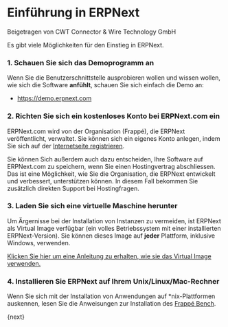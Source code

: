 # Einführung in ERPNext
<span class="text-muted contributed-by">Beigetragen von CWT Connector & Wire Technology GmbH</span>

Es gibt viele Möglichkeiten für den Einstieg in ERPNext.

### 1\. Schauen Sie sich das Demoprogramm an

Wenn Sie die Benutzerschnittstelle ausprobieren wollen und wissen wollen, wie sich die Software **anfühlt**, schauen Sie sich einfach die Demo an:

* https://demo.erpnext.com

### 2\. Richten Sie sich ein kostenloses Konto bei ERPNext.com ein

ERPNext.com wird von der Organisation (Frappé), die ERPNext veröffentlicht, verwaltet. Sie können sich ein eigenes Konto anlegen, indem Sie sich auf der [Internetseite registrieren](https://innexa.co).

Sie können Sich außerdem auch dazu entscheiden, Ihre Software auf ERPNext.com zu speichern, wenn Sie einen Hostingvertrag abschliessen. Das ist eine Möglichkeit, wie Sie die Organisation, die ERPNext entwickelt und verbessert, unterstützen können. In diesem Fall bekommen Sie zusätzlich direkten Support bei Hostingfragen.

### 3\. Laden Sie sich eine virtuelle Maschine herunter

Um Ärgernisse bei der Installation von Instanzen zu vermeiden, ist ERPNext als Virtual Image verfügbar (ein volles Betriebssystem mit einer installierten ERPNext-Version). Sie können dieses Image auf **jeder** Plattform, inklusive Windows, verwenden.

[Klicken Sie hier um eine Anleitung zu erhalten, wie sie das Virtual Image verwenden.](https://erpnext.com/download)

### 4\. Installieren Sie ERPNext auf Ihrem Unix/Linux/Mac-Rechner

Wenn Sie sich mit der Installation von Anwendungen auf *nix-Plattformen auskennen, lesen Sie die Anweisungen zur Installation des [Frappé Bench](https://github.com/frappe/bench).

{next}
